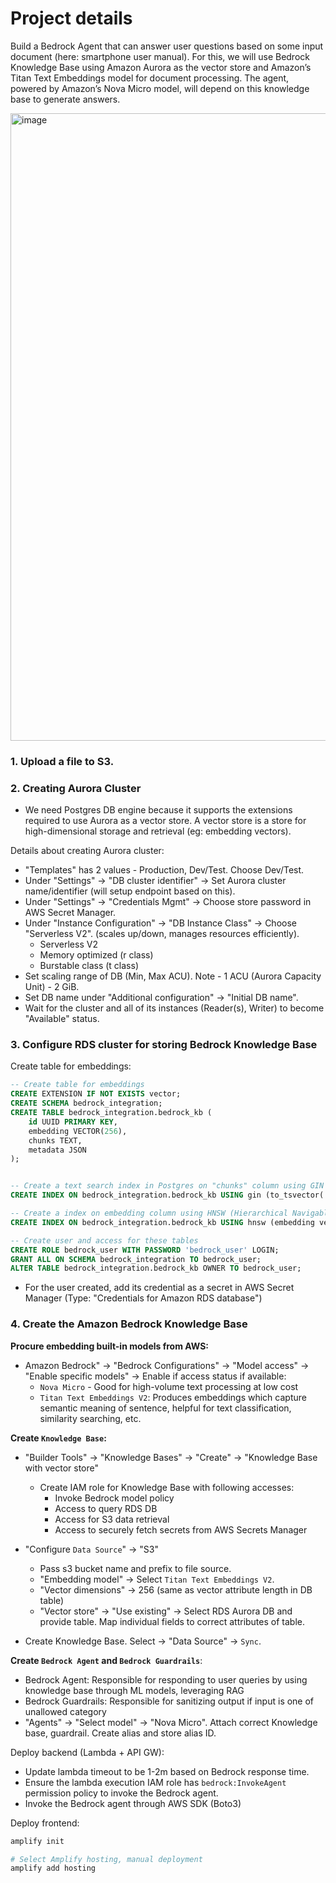 # Project details

Build a Bedrock Agent that can answer user questions based on some input document (here: smartphone user manual). For this, we will use Bedrock Knowledge Base using Amazon Aurora as the vector store and Amazon’s Titan Text Embeddings model for document processing. The agent, powered by Amazon’s Nova Micro model, will depend on this knowledge base to generate answers.

<img width="1888" height="1004" alt="image" src="https://github.com/user-attachments/assets/01ea3b6b-5d89-4216-943d-f39159a8dd09" />

### 1. Upload a file to S3.

### 2. Creating Aurora Cluster

- We need Postgres DB engine because it supports the extensions required to use Aurora as a vector store. A vector store is a store for high-dimensional storage and retrieval (eg: embedding vectors).

Details about creating Aurora cluster:
- "Templates" has 2 values - Production, Dev/Test. Choose Dev/Test.
- Under "Settings" -> "DB cluster identifier" -> Set Aurora cluster name/identifier (will setup endpoint based on this).
- Under "Settings" -> "Credentials Mgmt" -> Choose store password in AWS Secret Manager.
- Under "Instance Configuration" -> "DB Instance Class" -> Choose "Serverless V2". (scales up/down, manages resources efficiently).
  - Serverless V2
  - Memory optimized (r class)
  - Burstable class (t class)
- Set scaling range of DB (Min, Max ACU). Note - 1 ACU (Aurora Capacity Unit) - 2 GiB.
- Set DB name under "Additional configuration" -> "Initial DB name".
- Wait for the cluster and all of its instances (Reader(s), Writer) to become "Available" status.

### 3. Configure RDS cluster for storing Bedrock Knowledge Base


Create table for embeddings:

```sql
-- Create table for embeddings
CREATE EXTENSION IF NOT EXISTS vector;
CREATE SCHEMA bedrock_integration;
CREATE TABLE bedrock_integration.bedrock_kb (
    id UUID PRIMARY KEY,
    embedding VECTOR(256),
    chunks TEXT,
    metadata JSON
);


-- Create a text search index in Postgres on "chunks" column using GIN (Generalized Inverted Index), which enables text search capability
CREATE INDEX ON bedrock_integration.bedrock_kb USING gin (to_tsvector('simple', chunks));

-- Create a index on embedding column using HNSW (Hierarchical Navigable Small World) algorithm, which optimizes high-dimensional similarity search
CREATE INDEX ON bedrock_integration.bedrock_kb USING hnsw (embedding vector_cosine_ops) WITH (ef_construction=256);

-- Create user and access for these tables
CREATE ROLE bedrock_user WITH PASSWORD 'bedrock_user' LOGIN;
GRANT ALL ON SCHEMA bedrock_integration TO bedrock_user;
ALTER TABLE bedrock_integration.bedrock_kb OWNER TO bedrock_user;

```


- For the user created, add its credential as a secret in AWS Secret Manager (Type: "Credentials for Amazon RDS database")

### 4. Create the Amazon Bedrock Knowledge Base 


**Procure embedding built-in models from AWS:**
  - Amazon Bedrock" -> "Bedrock Configurations" -> "Model access" -> "Enable specific models" -> Enable if access status if available: 
    - `Nova Micro` - Good for high-volume text processing at low cost
    - `Titan Text Embeddings V2`: Produces embeddings which capture semantic meaning of sentence, helpful for text classification, similarity searching, etc.

**Create `Knowledge Base`:**
  - "Builder Tools" -> "Knowledge Bases" -> "Create" -> "Knowledge Base with vector store"
    - Create IAM role for Knowledge Base with following accesses:
      - Invoke Bedrock model policy
      - Access to query RDS DB
      - Access for S3 data retrieval
      - Access to securely fetch secrets from AWS Secrets Manager

  - "Configure `Data Source`" -> "S3"
    - Pass s3 bucket name and prefix to file source.
    - "Embedding model" -> Select `Titan Text Embeddings V2`.
    - "Vector dimensions" -> 256 (same as vector attribute length in DB table)
    - "Vector store" -> "Use existing" -> Select RDS Aurora DB and provide table. Map individual fields to correct attributes of table.
  
  - Create Knowledge Base. Select -> "Data Source" -> `Sync`.

**Create `Bedrock Agent` and `Bedrock Guardrails`**: 
  - Bedrock Agent: Responsible for responding to user queries by using knowledge base through ML models, leveraging RAG
  - Bedrock Guardrails: Responsible for sanitizing output if input is one of unallowed category
  - "Agents" -> "Select model" -> "Nova Micro". Attach correct Knowledge base, guardrail. Create alias and store alias ID.

Deploy backend (Lambda + API GW):
  - Update lambda timeout to be 1-2m based on Bedrock response time.
  - Ensure the lambda execution IAM role has `bedrock:InvokeAgent` permission policy to invoke the Bedrock agent.
  - Invoke the Bedrock agent through AWS SDK (Boto3)

Deploy frontend:

```bash
amplify init

# Select Amplify hosting, manual deployment
amplify add hosting
